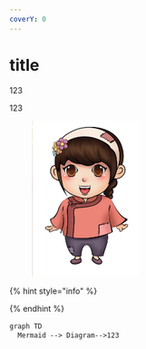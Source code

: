 ```yaml
---
coverY: 0
---
```


# title

123

123



<figure><img src=".gitbook/assets/女农民.jpg" alt="" width="188"><figcaption></figcaption></figure>

{% hint style="info" %}

{% endhint %}

```mermaid
graph TD
  Mermaid --> Diagram-->123
```
